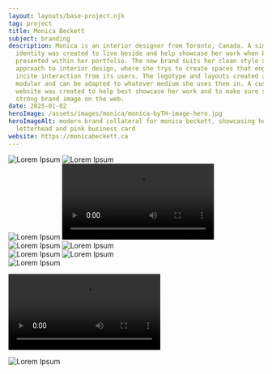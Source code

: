 ```yaml
---
layout: layouts/base-project.njk
tag: project
title: Monica Beckett
subject: branding
description: Monica is an interior designer from Toronto, Canada. A simple brand
  identity was created to live beside and help showcase her work when being
  presented within her portfolio. The new brand suits her clean style and
  approach to interior design, where she trys to create spaces that engage and
  incite interaction from its users. The logotype and layouts created are
  modular and can be adapted to whatever medium she uses them in. A custom
  website was created to help best showcase her work and to make sure she has a
  strong brand image on the web.
date: 2025-01-02
heroImage: /assets/images/monica/monica-byTH-image-hero.jpg
heroImageAlt: modern brand collateral for monica beckett, showcasing her logo on
  letterhead and pink business card
website: https://monicabeckett.ca
---
```






<img src="/assets/images/monica/monica-byTH-image-1.png" alt="Lorem Ipsum">

<img src="/assets/images/monica/monica-byTH-image-2.png" alt="Lorem Ipsum">

<div class="two-col">
    <img src="/assets/images/monica/monica-byTH-image-3.png" alt="Lorem Ipsum">
    <video src="/assets/images/monica/monica-byTH-image-4.mp4" type="video/mp4" autoplay loop></video>
</div>

<img src="/assets/images/monica/monica-byTH-image-5.jpg" alt="Lorem Ipsum">

<img src="/assets/images/monica/monica-byTH-image-6.jpg" alt="Lorem Ipsum">

<div class="two-col">
    <img src="/assets/images/monica/monica-byTH-image-7.jpg" alt="Lorem Ipsum">
    <img src="/assets/images/monica/monica-byTH-image-8.jpg" alt="Lorem Ipsum">
</div>

<img src="/assets/images/monica/monica-byTH-image-9.jpg" alt="Lorem Ipsum">

<video src="/assets/images/monica/monica-byTH-image-10.mp4" type="video/mp4" autoplay loop></video>

<img src="/assets/images/monica/monica-byTH-image-11.jpg" alt="Lorem Ipsum">
